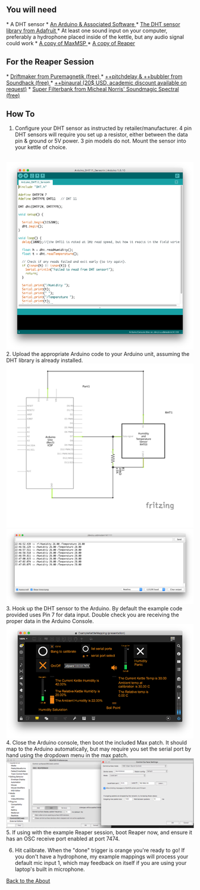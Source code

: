 <!---layout: page
title: "Tutorial"
permalink: /tutorial/--->

<h2> You will need </h2>
* A DHT sensor
* <a href="https://www.arduino.cc/"> An Arduino & Associated Software </a>
* <a href="https://github.com/adafruit/DHT-sensor-library"> The DHT sensor library from Adafruit </a>
* At least one sound input on your computer, preferably a hydrophone placed inside of the kettle, but any audio signal could work
* <a href="cycling74.com"> A copy of MaxMSP </a>
* <a href="reaper.fm"> A copy of Reaper </a>

<h2> For the Reaper Session </h2>
* <a href="https://puremagnetik.com/collections/free-plugins/products/driftmaker-delay-disintegration-device"> Driftmaker from Puremagnetik (free) </a>
* <a href="https://www.soundhack.com/freeware/"> ++pitchdelay & ++bubbler from Soundhack (free) </a>
* <a href="https://www.soundhack.com/spectral-shapers/"> ++binaural (20$ USD, academic discount available on request)</a>
* <a href="http://www.michaelnorris.info/software/soundmagic-spectral"> Super Filterbank from Micheal Norris' Soundmagic Spectral (free) </a>


<h2> How To </h2>

1. Configure your DHT sensor as instructed by retailer/manufacturer. 4 pin DHT sensors will require you set up a resistor, either between the data pin & ground or 5V power. 3 pin models do not. Mount the sensor into your kettle of choice.
<br>
<img src="Mounting/ArduinoCode.png" alt="ArduinoCode">
<br>
2. Upload the appropriate Arduino code to your Arduino unit, assuming the DHT library is already installed.
<br>
<img src="DHT22_FritzingDiagram.png" alt="DHT22 Circuit Diagram">  
<img src="Mounting/ArduinoConsole.png" alt="ArduinoConsole">
<br>
3. Hook up the DHT sensor to the Arduino. By default the example code provided uses Pin 7 for data input. Double check you are receiving the proper data in the Arduino Console.
<br>
<img src="Mounting/MAXPAT.png" alt="MaxPatch">
<br>
4. Close the Arduino console, then boot the included Max patch. It should map to the Arduino automatically, but may require you set the serial port by hand using the dropdown menu in the max patch.
<br>
<img src="Mounting/ReaperOSCRoute.png" alt="Reaper Map">
<br>
5. If using with the example Reaper session, boot Reaper now, and ensure it has an OSC receive port enabled at port 7474.

6. Hit calibrate. When the "done" trigger is orange you're ready to go! If you don't have a hydrophone, my example mappings will process your default mic input 1, which may feedback on itself if you are using your laptop's built in microphone.

 <a href="https://kaseypocius.github.io/MUMT306-MagicMappedKettle/about"> Back to the About</a>
